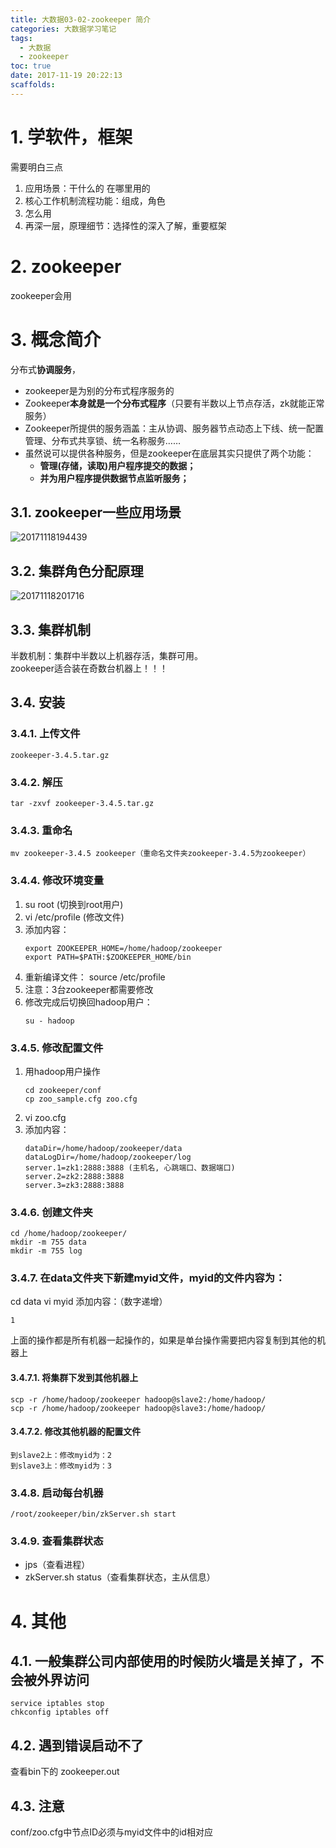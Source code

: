 ```yaml
---
title: 大数据03-02-zookeeper 简介
categories: 大数据学习笔记
tags:
  - 大数据
  - zookeeper
toc: true
date: 2017-11-19 20:22:13
scaffolds:
---
```


# 1. 学软件，框架
需要明白三点
1. 应用场景：干什么的 在哪里用的
2. 核心工作机制流程功能：组成，角色
3. 怎么用
4. 再深一层，原理细节：选择性的深入了解，重要框架
<!--more-->

# 2. zookeeper
zookeeper会用
# 3. 概念简介
分布式**协调服务**，
- zookeeper是为别的分布式程序服务的
- Zookeeper**本身就是一个分布式程序**（只要有半数以上节点存活，zk就能正常服务）
- Zookeeper所提供的服务涵盖：主从协调、服务器节点动态上下线、统一配置管理、分布式共享锁、统一名称服务……
- 虽然说可以提供各种服务，但是zookeeper在底层其实只提供了两个功能：
    - **管理(存储，读取)用户程序提交的数据；**
    - **并为用户程序提供数据节点监听服务；**


## 3.1. zookeeper一些应用场景
![20171118194439](http://ovasdkxqr.bkt.clouddn.com/image/blog/20171118194439.png)

## 3.2. 集群角色分配原理
![20171118201716](http://ovasdkxqr.bkt.clouddn.com/image/blog/20171118201716.png)

## 3.3. 集群机制
半数机制：集群中半数以上机器存活，集群可用。  
zookeeper适合装在奇数台机器上！！！
## 3.4. 安装
### 3.4.1. 上传文件
```
zookeeper-3.4.5.tar.gz
```
### 3.4.2. 解压
```
tar -zxvf zookeeper-3.4.5.tar.gz
```
### 3.4.3. 重命名
```
mv zookeeper-3.4.5 zookeeper（重命名文件夹zookeeper-3.4.5为zookeeper）
```
### 3.4.4. 修改环境变量
1.  su root (切换到root用户)
2.  vi /etc/profile (修改文件)
3.  添加内容：
    ```
    export ZOOKEEPER_HOME=/home/hadoop/zookeeper
    export PATH=$PATH:$ZOOKEEPER_HOME/bin
    ```
4.  重新编译文件：
source /etc/profile
5.  注意：3台zookeeper都需要修改
6.  修改完成后切换回hadoop用户：
    ```
    su - hadoop
    ```
### 3.4.5. 修改配置文件
1. 用hadoop用户操作
    ```
    cd zookeeper/conf
    cp zoo_sample.cfg zoo.cfg
    ```
2. vi zoo.cfg
3. 添加内容：
    ```
    dataDir=/home/hadoop/zookeeper/data
    dataLogDir=/home/hadoop/zookeeper/log
    server.1=zk1:2888:3888 (主机名, 心跳端口、数据端口)
    server.2=zk2:2888:3888
    server.3=zk3:2888:3888
    ```
### 3.4.6. 创建文件夹
```
cd /home/hadoop/zookeeper/
mkdir -m 755 data
mkdir -m 755 log  
```
### 3.4.7. 在data文件夹下新建myid文件，myid的文件内容为：
cd data
vi myid
添加内容：（数字递增）
```
1
```
上面的操作都是所有机器一起操作的，如果是单台操作需要把内容复制到其他的机器上
#### 3.4.7.1. 将集群下发到其他机器上
```
scp -r /home/hadoop/zookeeper hadoop@slave2:/home/hadoop/
scp -r /home/hadoop/zookeeper hadoop@slave3:/home/hadoop/
```
#### 3.4.7.2. 修改其他机器的配置文件
```
到slave2上：修改myid为：2
到slave3上：修改myid为：3
```
### 3.4.8. 启动每台机器
```
/root/zookeeper/bin/zkServer.sh start
```
### 3.4.9. 查看集群状态
- jps（查看进程）
- zkServer.sh status（查看集群状态，主从信息）


# 4. 其他 
## 4.1. 一般集群公司内部使用的时候防火墙是关掉了，不会被外界访问
```
service iptables stop
chkconfig iptables off
```

## 4.2. 遇到错误启动不了
查看bin下的 zookeeper.out
## 4.3. 注意
conf/zoo.cfg中节点ID必须与myid文件中的id相对应